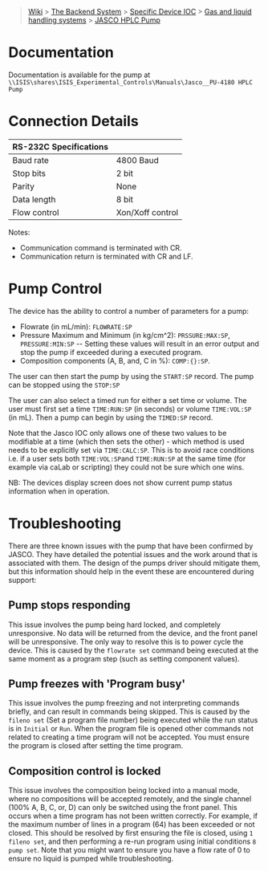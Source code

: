 > [Wiki](Home) > [The Backend System](The-Backend-System) > [Specific Device IOC](Specific-Device-IOC) > [Gas and liquid handling systems](Gas-And-Liquid-Handling-Systems) > [JASCO HPLC Pump](JASCO-PU--4180-HPLC-Pump)

# Documentation

Documentation is available for the pump at `\\ISIS\shares\ISIS_Experimental_Controls\Manuals\Jasco__PU-4180 HPLC Pump`

# Connection Details
  
|      RS-232C Specifications  |   |
|---------------|------------------|
|     Baud rate | 4800 Baud        |
|     Stop bits | 2 bit            |
|        Parity | None             |
|   Data length | 8 bit            |
|  Flow control | Xon/Xoff control |

Notes:
 - Communication command is terminated with CR.
 - Communication return is terminated with CR and LF. 

# Pump Control

The device has the ability to control a number of parameters for a pump:

- Flowrate (in mL/min): `FLOWRATE:SP`
- Pressure Maximum and Minimum (in kg/cm^2): `PRSSURE:MAX:SP`, `PRESSURE:MIN:SP`
-- Setting these values will result in an error output and stop the pump if exceeded during a executed program.
- Composition components (A, B, and, C in %): `COMP:{}:SP`.

The user can then start the pump by using the `START:SP` record. The pump can be stopped using the `STOP:SP`

The user can also select a timed run for either a set time or volume. The user must first set a time `TIME:RUN:SP` (in seconds) or volume `TIME:VOL:SP` (in mL). Then a pump can begin by using the `TIMED:SP` record. 

Note that the Jasco IOC only allows one of these two values to be modifiable at a time (which then sets the other) - which method is used needs to be explicitly set via `TIME:CALC:SP`. This is to avoid race conditions i.e. if a user sets both `TIME:VOL:SP`and `TIME:RUN:SP` at the same time (for example via caLab or scripting) they could not be sure which one wins.

NB: The devices display screen does not show current pump status information when in operation.

# Troubleshooting

There are three known issues with the pump that have been confirmed by JASCO. They have detailed the potential issues and the work around that is associated with them. The design of the pumps driver should mitigate them, but this information should help in the event these are encountered during support:

## Pump stops responding

This issue involves the pump being hard locked, and completely unresponsive. No data will be returned from the device, and the front panel will be unresponsive. The only way to resolve this is to power cycle the device. This is caused by the `flowrate set` command being executed at the same moment as a program step (such as setting component values).

## Pump freezes with 'Program busy'

This issue involves the pump freezing and not interpreting commands briefly, and can result in commands being skipped. This is caused by the `fileno set` (Set a program file number) being executed while the run status is in `Initial` or `Run`. When the program file is opened other commands not related to creating a time program will not be accepted. You must ensure the program is closed after setting the time program.

## Composition control is locked

This issue involves the composition being locked into a manual mode, where no compositions will be accepted remotely, and the single channel (100% A, B, C, or, D) can only be switched using the front panel. This occurs when a time program has not been written correctly. For example, if the maximum number of lines in a program (64) has been exceeded or not closed. This should be resolved by first ensuring the file is closed, using `1 fileno set`, and then performing a re-run program using initial conditions `8 pump set`. Note that you might want to ensure you have a flow rate of 0 to ensure no liquid is pumped while troubleshooting.